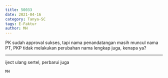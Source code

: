 ```yaml
---
title: 50033
date: 2021-04-16
category: Tanya-SC
tags: E-Faktur
author: MH
---
```


PK sudah approval sukses, tapi nama penandatangan masih muncul nama PT, PKP tidak melakukan perubahan nama lengkap juga, kenapa ya?

---

iject ulang sertel, perbarui juga

`MH`

